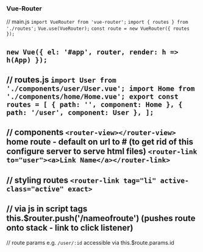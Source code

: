 ### Vue-Router
// main.js
`import VueRouter from 'vue-router';`
`import { routes } from './routes';`
`Vue.use(VueRouter);`
`const route = new VueRouter({
  routes
  });`

`new Vue({
  el: '#app',
  router,
  render: h => h(App)
  });`
---
// routes.js
`import User from './components/user/User.vue';
import Home from './components/home/Home.vue';
export const routes = [
  { path: '', component: Home },
  { path: '/user', component: User },
];`
---
// components
`<router-view></router-view>`
home route - default on url to # (to get rid of this configure server to serve html files)
`<router-link to="user"><a>Link Name</a></router-link>`
---
// styling routes
`<router-link tag="li" active-class="active" exact>`
---
// via js in script tags
this.$router.push('/nameofroute') (pushes route onto stack - link to click listener)
---
// route params
e.g. `/user/:id`
accessible via this.$route.params.id
